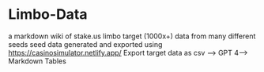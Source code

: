 # Limbo-Data
a markdown wiki of stake.us limbo target (1000x+) data from many different seeds
seed data generated and exported using https://casinosimulator.netlify.app/
Export target data as csv --> GPT 4--> Markdown Tables
